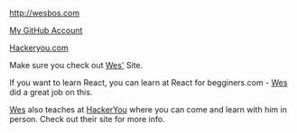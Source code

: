 <http://wesbos.com>

[My GitHub Account](http://gitHub.com/wesbos)

[Hackeryou.com][hack]

Make sure you check out [Wes'][1] Site.

If you want to learn React, you can learn at React for begginers.com - [Wes][1] did a great job on this.

[Wes][1] also teaches at [HackerYou][hack] where you can come and learn with him in person. Check out their site for more info.

[1]: http://wesbos.com
[hack]: http://hackeryou.com